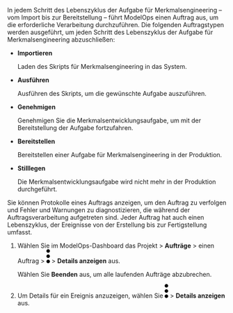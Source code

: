 In jedem Schritt des Lebenszyklus der Aufgabe für Merkmalsengineering – vom Import bis zur Bereitstellung – führt ModelOps einen Auftrag aus, um die erforderliche Verarbeitung durchzuführen. Die folgenden Auftragstypen werden ausgeführt, um jeden Schritt des Lebenszyklus der Aufgabe für Merkmalsengineering abzuschließen:

-   **Importieren**

    Laden des Skripts für Merkmalsengineering in das System.

-   **Ausführen**

    Ausführen des Skripts, um die gewünschte Aufgabe auszuführen.

-   **Genehmigen**

    Genehmigen Sie die Merkmalsentwicklungsaufgabe, um mit der Bereitstellung der Aufgabe fortzufahren.

-   **Bereitstellen**

    Bereitstellen einer Aufgabe für Merkmalsengineering in der Produktion.

-   **Stilllegen**

    Die Merkmalsentwicklungsaufgabe wird nicht mehr in der Produktion durchgeführt.

Sie können Protokolle eines Auftrags anzeigen, um den Auftrag zu verfolgen und Fehler und Warnungen zu diagnostizieren, die während der Auftragsverarbeitung aufgetreten sind. Jeder Auftrag hat auch einen Lebenszyklus, der Ereignisse von der Erstellung bis zur Fertigstellung umfasst.

1.  Wählen Sie im ModelOps-Dashboard das Projekt \> **Aufträge** \> einen Auftrag \> ![kebab menu](Images/zsz1597101912145.svg) \> **Details anzeigen** aus.

    Wählen Sie **Beenden** aus, um alle laufenden Aufträge abzubrechen.

2.  Um Details für ein Ereignis anzuzeigen, wählen Sie ![kebab menu](Images/kxu1689287376217.svg) \> **Details anzeigen** aus.
